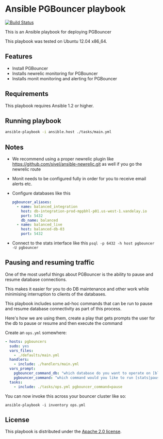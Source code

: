 # Ansible PGBouncer playbook

[![Build Status](https://travis-ci.org/balanced-ops/ansible-pgbouncer.svg)](https://travis-ci.org/balanced-ops/ansible-pgbouncer)

This is an Ansible playbook for deploying PGBouncer

This playbook was tested on Ubuntu 12.04 x86_64.

## Features

* Install PGBouncer
* Installs newrelic monitoring for PGBouncer
* Installs monit monitoring and alerting for PGBouncer

## Requirements

This playbook requires Ansible 1.2 or higher.

## Running playbook

```bash
ansible-playbook -i ansible.host ./tasks/main.yml
```

## Notes

* We recommend using a proper newrelic plugin like https://github.com/sivel/ansible-newrelic.git as well if you go the newrelic route
* Monit needs to be configured fully in order for you to receive email alerts etc.
* Configure databases like this

  ```yaml
  pgbouncer_aliases:
    - name: balanced_integration
      host: db-integration-prod-mppbhl-p01.us-west-1.vandelay.io
      port: 5432
      db_name: balanced
    - name: balanced_live
      host: balanced-db-03
      port: 5432
  ```
* Connect to the stats interface like this `psql -p 6432 -h host pgbouncer -U pgbouncer`

## Pausing and resuming traffic

One of the most useful things about PGBouncer is the ability to pause and resume database connections.

This makes it easier for you to do DB maintenance and other work while minimising interruption to clients of the databases.

This playbook includes some ad-hoc commands that can be run to pause and resume database connectivity as part of this process.

Here's how we are using them, create a play that gets prompts the user for the db to pause or resume and then execute the command

Create an `ops.yml` somewhere:

```yaml
- hosts: pgbouncers
  sudo: yes
  vars_files:
    - ./defaults/main.yml
  handlers:
    - include: ./handlers/main.yml
  vars_prompt:
    pgbouncer_command_db: "which database do you want to operate on [blank for all]?"
    pgbouncer_command: "which command would you like to run [stats|pause|resume]?"
  tasks:
    - include: ./tasks/ops.yml pgbouncer_command=pause
```

You can now invoke this across your bouncer cluster like so:

```
ansible-playbook -i inventory ops.yml
```

## License

This playbook is distributed under the
[Apache 2.0 license](http://www.apache.org/licenses/LICENSE-2.0.html).
